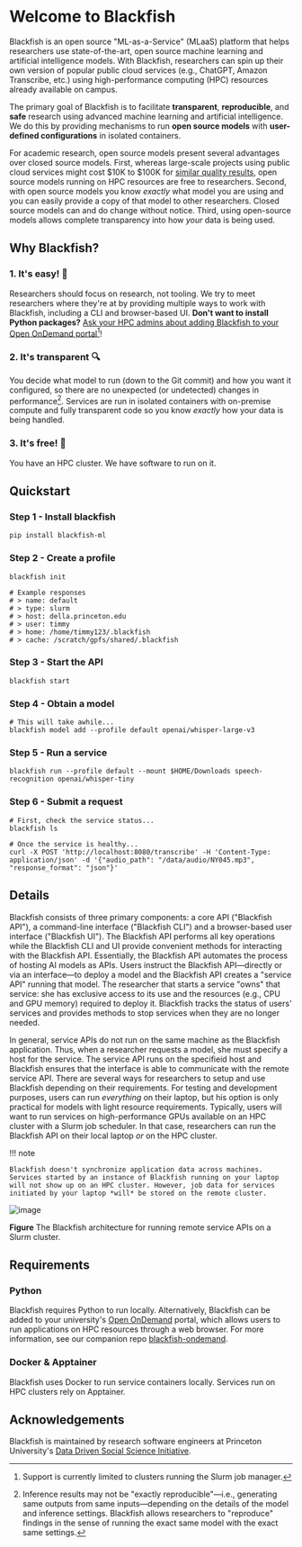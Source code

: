# Welcome to Blackfish
Blackfish is an open source "ML-as-a-Service" (MLaaS) platform that helps researchers use state-of-the-art, open source machine learning and  artificial intelligence models. With Blackfish, researchers can spin up their own version of popular public cloud services (e.g., ChatGPT, Amazon Transcribe, etc.) using high-performance computing (HPC) resources already available on campus.

The primary goal of Blackfish is to facilitate **transparent**, **reproducible**, and **safe** research using advanced machine learning and artificial intelligence. We do this by providing mechanisms to run **open source models** with **user-defined configurations** in isolated containers.

For academic research, open source models present several advantages over closed source models. First, whereas large-scale projects using public cloud services might cost $10K to $100K for [similar quality results](https://www.frontiersin.org/journals/big-data/articles/10.3389/fdata.2023.1210559/full), open source models running on HPC resources are free to researchers. Second, with open source models you know *exactly* what model you are using and you can easily provide a copy of that model to other researchers. Closed source models can and do change without notice. Third, using open-source models allows complete transparency into how *your* data is being used.

## Why Blackfish?

### 1. It's easy! 🥳
Researchers should focus on research, not tooling. We try to meet researchers where they're at by providing multiple ways to work with Blackfish, including a CLI and browser-based UI. **Don't want to install Python packages?** [Ask your HPC admins about adding Blackfish to your Open OnDemand portal](https://github.com/princeton-ddss/blackfish-ondemand)[^1]!

### 2. It's transparent 🔍
You decide what model to run (down to the Git commit) and how you want it configured, so there are no unexpected (or undetected) changes in performance[^2]. Services are run in isolated containers with on-premise compute and fully transparent code so you know *exactly* how your data is being handled.

### 3. It's free! 💸
You have an HPC cluster. We have software to run on it.

## Quickstart

### Step 1 - Install blackfish
```shell
pip install blackfish-ml
```

### Step 2 - Create a profile
```shell
blackfish init

# Example responses
# > name: default
# > type: slurm
# > host: della.princeton.edu
# > user: timmy
# > home: /home/timmy123/.blackfish
# > cache: /scratch/gpfs/shared/.blackfish
```

### Step 3 - Start the API
```shell
blackfish start
```

### Step 4 - Obtain a model
```shell
# This will take awhile...
blackfish model add --profile default openai/whisper-large-v3
```

### Step 5 - Run a service
```shell
blackfish run --profile default --mount $HOME/Downloads speech-recognition openai/whisper-tiny
```

### Step 6 - Submit a request
```shell
# First, check the service status...
blackfish ls

# Once the service is healthy...
curl -X POST 'http://localhost:8080/transcribe' -H 'Content-Type: application/json' -d '{"audio_path": "/data/audio/NY045.mp3", "response_format": "json"}'
```

## Details
Blackfish consists of three primary components: a core API ("Blackfish API"), a command-line interface ("Blackfish CLI") and a browser-based user interface ("Blackfish UI"). The Blackfish API performs all key operations while the Blackfish CLI and UI provide convenient methods for interacting with the Blackfish API. Essentially, the Blackfish API automates the process of hosting AI models as APIs. Users instruct the Blackfish API—directly or via an interface—to deploy a model and the Blackfish API creates a "service API" running that model. The researcher that starts a service "owns" that service: she has exclusive access to its use and the resources (e.g., CPU and GPU memory) required to deploy it. Blackfish tracks the status of users' services and provides methods to stop services when they are no longer needed.

In general, service APIs do not run on the same machine as the Blackfish application. Thus, when a researcher requests a model, she must specify a host for the service. The service API runs on the specifieid host and Blackfish ensures that the interface is able to communicate with the remote service API. There are several ways for researchers to setup and use Blackfish depending on their requirements. For testing and development purposes, users can run *everything* on their laptop, but his option is only practical for models with light resource requirements. Typically, users will want to run services on high-performance GPUs available on an HPC cluster with a Slurm job scheduler. In that case, researchers can run the Blackfish API on their local laptop *or* on the HPC cluster.

!!! note

    Blackfish doesn't synchronize application data across machines. Services started by an instance of Blackfish running on your laptop will not show up on an HPC cluster. However, job data for services initiated by your laptop *will* be stored on the remote cluster.

![image](assets/img/architecture-slurm.jpg)

**Figure** The Blackfish architecture for running remote service APIs on a Slurm cluster.

## Requirements

### Python
Blackfish requires Python to run locally. Alternatively, Blackfish can be added to your university's [Open OnDemand](https://openondemand.org/) portal, which allows users to run applications on HPC resources through a web browser. For more information, see our companion repo [blackfish-ondemand](https://github.com/princeton-ddss/blackfish-ondemand).

### Docker & Apptainer
Blackfish uses Docker to run service containers locally. Services run on HPC clusters rely on Apptainer.


## Acknowledgements
Blackfish is maintained by research software engineers at Princeton University's [Data Driven Social Science Initiative](https://ddss.princeton.edu/).

[^1]: Support is currently limited to clusters running the Slurm job manager.
[^2]: Inference results may not be "exactly reproducible"—i.e., generating same outputs from same inputs—depending on the details of the model and inference settings. Blackfish allows researchers to "reproduce" findings in the sense of running the exact same model with the exact same settings.
